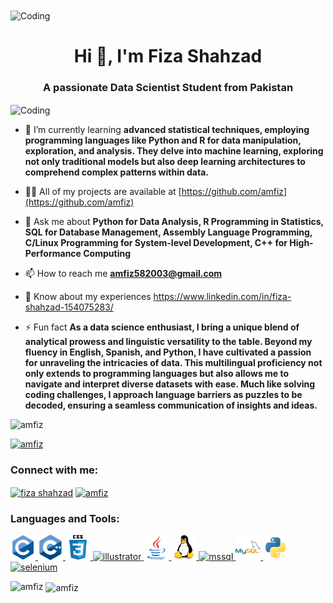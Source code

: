 
<img align="center" alt="Coding" width="1200" height="100" src="https://www.brighton.ac.uk/images/School-of-Computing-Engineering-and-Mathematics/Artificial-intelligence-banner-Cropped-1300x340.jpg?f=webp&q=80&w=990">
<h1 align="center">Hi 👋, I'm Fiza Shahzad</h1>
<h3 align="center">A passionate Data Scientist Student from Pakistan</h3>
<img align="center" alt="Coding" width="200" src="https://cdna.artstation.com/p/assets/images/images/042/631/286/original/bryan-rodriguez-belchibia-1-rightspeed.gif?1635037562">


- 🌱 I’m currently learning **advanced statistical techniques, employing programming languages like Python and R for data manipulation, exploration, and analysis. They delve into machine learning, exploring not only traditional models but also deep learning architectures to comprehend complex patterns within data.**

- 👨‍💻 All of my projects are available at [https://github.com/amfiz](https://github.com/amfiz)

- 💬 Ask me about **Python for Data Analysis, R Programming in Statistics, SQL for Database Management, Assembly Language Programming, C/Linux Programming for System-level Development, C++ for High-Performance Computing**

- 📫 How to reach me **amfiz582003@gmail.com**

- 📄 Know about my experiences https://www.linkedin.com/in/fiza-shahzad-154075283/

- ⚡ Fun fact **As a data science enthusiast, I bring a unique blend of analytical prowess and linguistic versatility to the table. Beyond my fluency in English, Spanish, and Python, I have cultivated a passion for unraveling the intricacies of data. This multilingual proficiency not only extends to programming languages but also allows me to navigate and interpret diverse datasets with ease. Much like solving coding challenges, I approach language barriers as puzzles to be decoded, ensuring a seamless communication of insights and ideas.**

<p align="left"> <img src="https://komarev.com/ghpvc/?username=amfiz&label=Profile%20views&color=0e75b6&style=flat" alt="amfiz" /> </p>

<p align="left"> <a href="https://github.com/ryo-ma/github-profile-trophy"><img src="https://github-profile-trophy.vercel.app/?username=amfiz" alt="amfiz" /></a> </p>

<h3 align="left">Connect with me:</h3>
<p align="left">
<a href="https://linkedin.com/in/fiza shahzad" target="blank"><img align="center" src="https://raw.githubusercontent.com/rahuldkjain/github-profile-readme-generator/master/src/images/icons/Social/linked-in-alt.svg" alt="fiza shahzad" height="30" width="40" /></a>
<a href="https://instagram.com/amfiz" target="blank"><img align="center" src="https://raw.githubusercontent.com/rahuldkjain/github-profile-readme-generator/master/src/images/icons/Social/instagram.svg" alt="amfiz" height="30" width="40" /></a>
</p>

<h3 align="left">Languages and Tools:</h3>
<p align="left"> <a href="https://www.cprogramming.com/" target="_blank" rel="noreferrer"> <img src="https://raw.githubusercontent.com/devicons/devicon/master/icons/c/c-original.svg" alt="c" width="40" height="40"/> </a> <a href="https://www.w3schools.com/cpp/" target="_blank" rel="noreferrer"> <img src="https://raw.githubusercontent.com/devicons/devicon/master/icons/cplusplus/cplusplus-original.svg" alt="cplusplus" width="40" height="40"/> </a> <a href="https://www.w3schools.com/css/" target="_blank" rel="noreferrer"> <img src="https://raw.githubusercontent.com/devicons/devicon/master/icons/css3/css3-original-wordmark.svg" alt="css3" width="40" height="40"/> </a> <a href="https://www.adobe.com/in/products/illustrator.html" target="_blank" rel="noreferrer"> <img src="https://www.vectorlogo.zone/logos/adobe_illustrator/adobe_illustrator-icon.svg" alt="illustrator" width="40" height="40"/> </a> <a href="https://www.java.com" target="_blank" rel="noreferrer"> <img src="https://raw.githubusercontent.com/devicons/devicon/master/icons/java/java-original.svg" alt="java" width="40" height="40"/> </a> <a href="https://www.linux.org/" target="_blank" rel="noreferrer"> <img src="https://raw.githubusercontent.com/devicons/devicon/master/icons/linux/linux-original.svg" alt="linux" width="40" height="40"/> </a> <a href="https://www.microsoft.com/en-us/sql-server" target="_blank" rel="noreferrer"> <img src="https://www.svgrepo.com/show/303229/microsoft-sql-server-logo.svg" alt="mssql" width="40" height="40"/> </a> <a href="https://www.mysql.com/" target="_blank" rel="noreferrer"> <img src="https://raw.githubusercontent.com/devicons/devicon/master/icons/mysql/mysql-original-wordmark.svg" alt="mysql" width="40" height="40"/> </a> <a href="https://www.python.org" target="_blank" rel="noreferrer"> <img src="https://raw.githubusercontent.com/devicons/devicon/master/icons/python/python-original.svg" alt="python" width="40" height="40"/> </a> <a href="https://www.selenium.dev" target="_blank" rel="noreferrer"> <img src="https://raw.githubusercontent.com/detain/svg-logos/780f25886640cef088af994181646db2f6b1a3f8/svg/selenium-logo.svg" alt="selenium" width="40" height="40"/> </a> </p>

<p><img align="left" src="https://github-readme-stats.vercel.app/api/top-langs?username=amfiz&show_icons=true&locale=en&layout=compact" alt="amfiz" /></p>

<p>&nbsp;<img align="center" src="https://github-readme-stats.vercel.app/api?username=amfiz&show_icons=true&locale=en" alt="amfiz" /></p>
